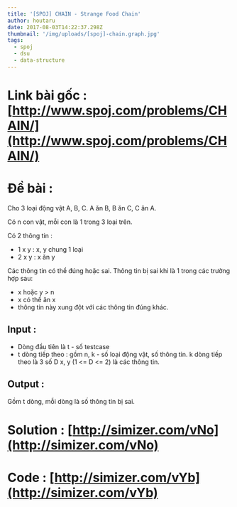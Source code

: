 ```yaml
---
title: '[SPOJ] CHAIN - Strange Food Chain'
author: houtaru
date: 2017-08-03T14:22:37.298Z
thumbnail: '/img/uploads/[spoj]-chain.graph.jpg'
tags:
  - spoj
  - dsu
  - data-structure
---
```

# Link bài gốc : [http://www.spoj.com/problems/CHAIN/](http://www.spoj.com/problems/CHAIN/)

# Đề bài :

Cho 3 loại động vật A, B, C. A ăn B, B ăn C, C ăn A.

Có n con vật, mỗi con là 1 trong 3 loại trên.
 
Có 2 thông tin :
* 1 x y : x, y chung 1 loại
* 2 x y : x ăn y

Các thông tin có thể đúng hoặc sai. Thông tin bị sai khi là 1 trong các trường hợp sau:
- x hoặc y > n
- x có thể ăn x
- thông tin này xung đột với các thông tin đúng khác.

## Input :
- Dòng đầu tiên là t - số testcase
- t dòng tiếp theo : gồm n, k - số loại động vật, số thông tin. k dòng tiếp theo là 3 số D x, y (1 <= D <= 2) là các thông tin.

## Output : 
Gồm t dòng, mỗi dòng là số thông tin bị sai.

# Solution : [http://simizer.com/vNo](http://simizer.com/vNo) 

# Code : [http://simizer.com/vYb](http://simizer.com/vYb)


